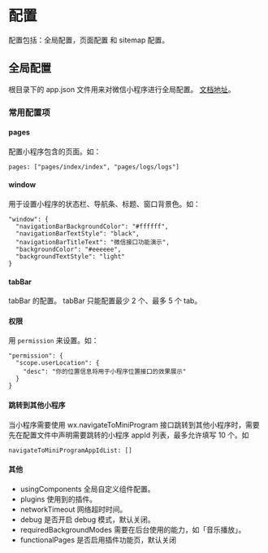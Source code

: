 # 配置
配置包括：全局配置，页面配置 和 sitemap 配置。

## 全局配置
根目录下的 app.json 文件用来对微信小程序进行全局配置。 [文档地址](https://developers.weixin.qq.com/miniprogram/dev/reference/configuration/app.html)。

### 常用配置项
#### pages
配置小程序包含的页面。如：
```
pages: ["pages/index/index", "pages/logs/logs"]
```

#### window
用于设置小程序的状态栏、导航条、标题、窗口背景色。如：
```
"window": {
  "navigationBarBackgroundColor": "#ffffff",
  "navigationBarTextStyle": "black",
  "navigationBarTitleText": "微信接口功能演示",
  "backgroundColor": "#eeeeee",
  "backgroundTextStyle": "light"
}
```

#### tabBar
tabBar 的配置。 tabBar 只能配置最少 2 个、最多 5 个 tab。

#### 权限
用 `permission` 来设置。如：
```
"permission": {
  "scope.userLocation": {
    "desc": "你的位置信息将用于小程序位置接口的效果展示"
  }
}
```

#### 跳转到其他小程序
当小程序需要使用 wx.navigateToMiniProgram 接口跳转到其他小程序时，需要先在配置文件中声明需要跳转的小程序 appId 列表，最多允许填写 10 个。如

```
navigateToMiniProgramAppIdList: []
```

#### 其他
* usingComponents 全局自定义组件配置。
* plugins 使用到的插件。
* networkTimeout 网络超时时间。
* debug 是否开启 debug 模式，默认关闭。
* requiredBackgroundModes 需要在后台使用的能力，如「音乐播放」。
* functionalPages 是否启用插件功能页，默认关闭